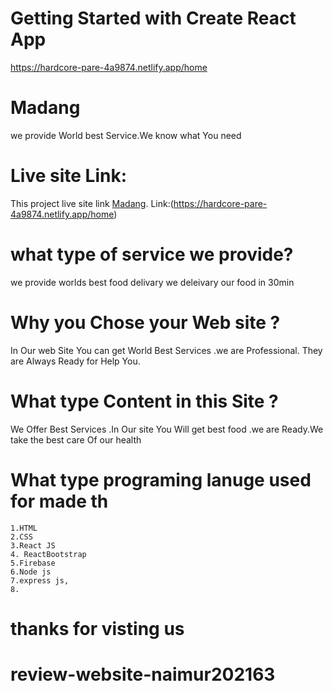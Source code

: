 # Getting Started with Create React App
https://hardcore-pare-4a9874.netlify.app/home




# Madang
we provide World best Service.We know what You need
# Live site  Link:
This project live site link [Madang](https://hardcore-pare-4a9874.netlify.app/home).
Link:(https://hardcore-pare-4a9874.netlify.app/home)


# what type of service we provide?
we provide worlds best food delivary
we deleivary our food in 30min 


 # Why you Chose your Web site ?

In Our web Site You can get World Best Services .we are Professional. They are Always Ready for Help You.

#  What type Content in this Site ?
We Offer Best Services .In Our site You Will get best food .we are Ready.We take the best care Of our health


 # What type programing lanuge used for  made th
    1.HTML
    2.CSS
    3.React JS
    4. ReactBootstrap
    5.Firebase
    6.Node js
    7.express js,
    8.
# thanks for visting us



















# review-website-naimur202163
